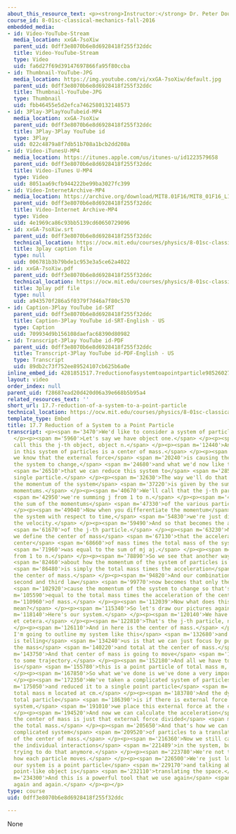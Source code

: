 ```yaml
---
about_this_resource_text: <p><strong>Instructor:</strong> Dr. Peter Dourmashkin</p>
course_id: 8-01sc-classical-mechanics-fall-2016
embedded_media:
- id: Video-YouTube-Stream
  media_location: xxGA-7soXiw
  parent_uid: 0dff3e8070b6e8d6928418f255f32ddc
  title: Video-YouTube-Stream
  type: Video
  uid: fa6d27f69d39147697866fa95f80ccba
- id: Thumbnail-YouTube-JPG
  media_location: https://img.youtube.com/vi/xxGA-7soXiw/default.jpg
  parent_uid: 0dff3e8070b6e8d6928418f255f32ddc
  title: Thumbnail-YouTube-JPG
  type: Thumbnail
  uid: fbb46455e5d2efca7462580132148573
- id: 3Play-3PlayYouTubeid-MP4
  media_location: xxGA-7soXiw
  parent_uid: 0dff3e8070b6e8d6928418f255f32ddc
  title: 3Play-3Play YouTube id
  type: 3Play
  uid: 022c4879a8f7db51b708a1bcb2dd208a
- id: Video-iTunesU-MP4
  media_location: https://itunes.apple.com/us/itunes-u/id1223579658
  parent_uid: 0dff3e8070b6e8d6928418f255f32ddc
  title: Video-iTunes U-MP4
  type: Video
  uid: 8051aa69cfb944222be99ba3027fc399
- id: Video-InternetArchive-MP4
  media_location: https://archive.org/download/MIT8.01F16/MIT8_01F16_L17v06_360p.mp4
  parent_uid: 0dff3e8070b6e8d6928418f255f32ddc
  title: Video-Internet Archive-MP4
  type: Video
  uid: 4e1969ca86c93bb5139cd60650729096
- id: xxGA-7soXiw.srt
  parent_uid: 0dff3e8070b6e8d6928418f255f32ddc
  technical_location: https://ocw.mit.edu/courses/physics/8-01sc-classical-mechanics-fall-2016/week-5-momentum-and-impulse/17.7-reduction-of-a-system-to-a-point-particle/17.7-reduction-of-a-system-to-a-point-particle/xxGA-7soXiw.srt
  title: 3play caption file
  type: null
  uid: 006781b3b79bde1c953e3a5ce62a4022
- id: xxGA-7soXiw.pdf
  parent_uid: 0dff3e8070b6e8d6928418f255f32ddc
  technical_location: https://ocw.mit.edu/courses/physics/8-01sc-classical-mechanics-fall-2016/week-5-momentum-and-impulse/17.7-reduction-of-a-system-to-a-point-particle/17.7-reduction-of-a-system-to-a-point-particle/xxGA-7soXiw.pdf
  title: 3play pdf file
  type: null
  uid: a943570f286a5f0379f7d46a7f80c570
- id: Caption-3Play YouTube id-SRT
  parent_uid: 0dff3e8070b6e8d6928418f255f32ddc
  title: Caption-3Play YouTube id-SRT-English - US
  type: Caption
  uid: 709934d9b156108daefac68390d80982
- id: Transcript-3Play YouTube id-PDF
  parent_uid: 0dff3e8070b6e8d6928418f255f32ddc
  title: Transcript-3Play YouTube id-PDF-English - US
  type: Transcript
  uid: 89db2c73f752ee89524107cb625b6a0e
inline_embed_id: 4281851517.7reductionofasystemtoapointparticle98526027
layout: video
order_index: null
parent_uid: f28687ead20d420d06a39e668b5b95a4
related_resources_text: ''
short_url: 17.7-reduction-of-a-system-to-a-point-particle
technical_location: https://ocw.mit.edu/courses/physics/8-01sc-classical-mechanics-fall-2016/week-5-momentum-and-impulse/17.7-reduction-of-a-system-to-a-point-particle/17.7-reduction-of-a-system-to-a-point-particle
template_type: Embed
title: 17.7 Reduction of a System to a Point Particle
transcript: <p><span m='3470'>We'd like to consider a system of particles.</span>
  </p><p><span m='5960'>Let's say we have object one.</span> </p><p><span m='8200'>We'll
  call this the j-th object, object n.</span> </p><p><span m='12440'>And somewhere
  in this system of particles is a center of mass.</span> </p><p><span m='15460'>Now,
  we know that the external force</span> <span m='20240'>is causing the momentum of
  the system to change,</span> <span m='24680'>and what we'd now like to show is</span>
  <span m='26510'>that we can reduce this system to</span> <span m='28520'>an effective
  single particle.</span> </p><p><span m='32630'>The way we'll do that is recall that
  the momentum of the system</span> <span m='37220'>is given by the sum of the individual
  momentums.</span> </p><p><span m='40670'>We'll call that the j-th particle where</span>
  <span m='42950'>we're summing j from 1 to n.</span> </p><p><span m='45370'>And that's
  the sum of the momentums</span> <span m='47330'>of the various particles.</span>
  </p><p><span m='49040'>Now when you differentiate the momentum</span> <span m='52220'>of
  the system with respect to time,</span> <span m='54830'>we're just differentiating
  the velocity.</span> </p><p><span m='59490'>And so that becomes the acceleration</span>
  <span m='61670'>of the j-th particle.</span> </p><p><span m='63230'>Now we saw when
  we define the center of mass</span> <span m='67130'>that the acceleration of the
  center</span> <span m='68660'>of mass times the total mass of the system</span>
  <span m='71960'>was equal to the sum of mj aj.</span> </p><p><span m='76530'>j goes
  from 1 to n.</span> </p><p><span m='78890'>So we see that another way to think</span>
  <span m='82460'>about how the momentum of the system of particles is changing</span>
  <span m='86480'>is simply the total mass times the acceleration</span> <span m='92750'>of
  the center of mass.</span> </p><p><span m='94820'>And our combination of Newton's
  second and third law</span> <span m='99770'>now becomes that only the external forces</span>
  <span m='102920'>cause the momentum of the system to change so that's</span> <span
  m='105590'>equal to the total mass times the acceleration of the center</span> <span
  m='110960'>of mass.</span> </p><p><span m='112039'>Now what does this equation really
  mean?</span> </p><p><span m='115340'>So let's draw our pictures again.</span> </p><p><span
  m='118140'>Here's our system.</span> </p><p><span m='120140'>We have particles 1,
  et cetera.</span> </p><p><span m='122810'>That's the j-th particle, n particles.</span>
  </p><p><span m='126110'>And in here is the center of mass.</span> </p><p><span m='129259'>Now
  I'm going to outline my system like this</span> <span m='132680'>and what this equation
  is telling</span> <span m='134240'>us is that we can just focus by putting all of
  the mass</span> <span m='140220'>and total at the center of mass.</span> </p><p><span
  m='143750'>And that center of mass is going to move</span> <span m='147770'>according
  to some trajectory.</span> </p><p><span m='152180'>And all we have to think about
  is</span> <span m='155780'>this is a point particle of total mass m, m total.</span>
  </p><p><span m='167850'>So what we've done is we've done a very important reduction.</span>
  </p><p><span m='172350'>We've taken a complicated system of particles</span> <span
  m='175050'>and reduced it to a single point particle</span> <span m='178230'>of
  total mass m located at cm.</span> </p><p><span m='183780'>And the dynamics of that
  total particle</span> <span m='186390'>is if there is external force acting on this
  system,</span> <span m='191010'>we place this external force at the center of mass.</span>
  </p><p><span m='194520'>And now we can calculate the acceleration</span> <span m='198030'>of
  the center of mass is just that external force divided</span> <span m='203760'>by
  the total mass.</span> </p><p><span m='205650'>And that's how we can reduce this
  complicated system</span> <span m='209520'>of particles to a translational motion
  of the center of mass.</span> </p><p><span m='216360'>Now we still cannot describe
  the individual interactions</span> <span m='221489'>in the system, but we're not
  trying to do that anymore.</span> </p><p><span m='223780'>We're not trying to trace
  how each particle moves.</span> </p><p><span m='226500'>We're just looking at as
  our system is a point particle</span> <span m='229170'>and talking about how that
  point-like object is</span> <span m='232110'>translating the space.</span> </p><p><span
  m='234300'>And this is a powerful tool that we use again</span> <span m='236880'>and
  again and again.</span> </p><p></p>
type: course
uid: 0dff3e8070b6e8d6928418f255f32ddc

---
```

None
